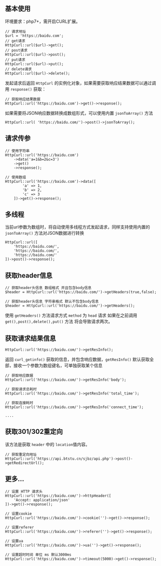 ## 基本使用 ##
环境要求：php7+，需开启CURL扩展。

    // 请求地址
    $url = 'https://baidu.com';
    // get请求
    HttpCurl::url($url)->get();
    // post请求
    HttpCurl::url($url)->post();
    // put请求
    HttpCurl::url($url)->put();
    // delete请求
    HttpCurl::url($url)->delete();

发起请求后返回 `HttpCurl` 的实例化对象，如果需要获取响应结果数据可以通过调用 `response()` 获取：

    // 获取响应结果数据
    HttpCurl::url('https://baidu.com')->get()->response();

如果需要将JSON响应数据转换成数组形式，可以使用内置 `jsonToArray()` 方法

    HttpCurl::url( 'https://baidu.com/')->post()->jsonToArray();

## 请求传参 ##

    // 使用字符串
    HttpCurl::url('https://baidu.com')
        ->data('a=1&b=2&c=3')
        ->get()
        ->response();
    
    // 使用数组
    HttpCurl::url('https://baidu.com')->data([
            'a' => 1,
            'b' => 2,
            'c' => 3
        ])->get()->response();

## 多线程 ##
当前url参数为数组时，将自动使用多线程方式发起请求，同样支持使用内置的 `jsonToArray()` 方法对JSON数据进行转换

    HttpCurl::url([
        'https://baidu.com/',
        'https://baidu.com/',
        'https://baidu.com/'
    ])->post()->response();

## 获取header信息 ##

    // 获取header头信息 数组格式 并且包含body信息
    $header = HttpCurl::url('https://baidu.com/')->getHeaders(true,false);
    
    // 获取header头信息 字符串格式 默认不包含body信息
    $header = HttpCurl::url('https://baidu.com/')->getHeaders();

使用 `getHeaders()` 方法请求方式 `method` 为 `head` 请求 如果在之前调用 `get(),post(),delete(),put()` 方法 将会导致请求两次。

## 获取请求结果信息 ##

    HttpCurl::url('https://baidu.com/')->getResInfo();

返回 `curl_getinfo()` 获取的信息，并包含响应数据，`getResInfo()` 默认获取全部，接收一个参数为数组键名，可单独获取某个信息

    // 获取响应数据
    HttpCurl::url('https://baidu.com/')->getResInfo('body');
    
    // 获取请求总耗时
    HttpCurl::url('https://baidu.com/')->getResInfo('total_time');
    
    // 获取连接耗时
    HttpCurl::url('https://baidu.com/')->getResInfo('connect_time');
    
    ....

## 获取301/302重定向 ##
该方法是获取 `header` 中的 `location`值内容。

    // 获取重定向地址
    HttpCurl::url('https://api.btstu.cn/sjbz/api.php')->post()->getRedirectUrl();

## 更多... ##

    // 设置 HTTP 请求头
    HttpCurl::url('https://baidu.com/')->httpHeader([
        'Accept: application/json'
    ])->get()->response();
    
    // 设置cookie
    HttpCurl::url('https://baidu.com/')->cookie('')->get()->response();
    
    // 设置referer
    HttpCurl::url('https://baidu.com/')->referer('')->get()->response();
    
    // 设置ua
    HttpCurl::url('https://baidu.com/')->ua('')->get()->response();
    
    // 设置超时时间 单位 ms 默认3000ms
    HttpCurl::url('https://baidu.com/')->timeout(5000)->get()->response();
